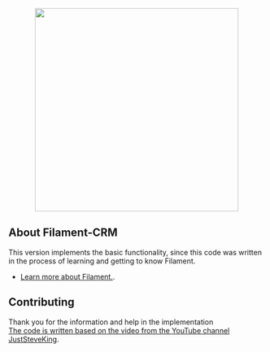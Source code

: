 <p align="center"><a href="https://filamentphp.com/" target="_blank"><img src="https://user-images.githubusercontent.com/41773797/131910226-676cb28a-332d-4162-a6a8-136a93d5a70f.png" width="400"></a></p>



## About Filament-CRM

This version implements the basic functionality, since this code was written in the process of learning and getting to know Filament.

- [Learn more about Filament.](https://filamentphp.com/).


## Contributing

Thank you for the information and help in the implementation <br> [The code is written based on the video from the YouTube channel JustSteveKing](https://www.youtube.com/c/JustSteveKing).


